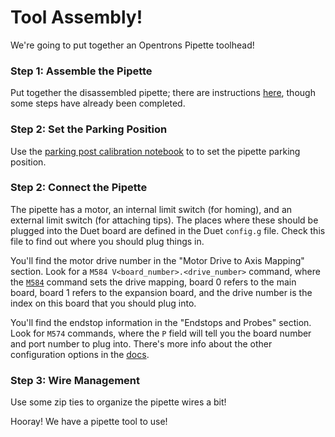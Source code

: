 # Tool Assembly!
We're going to put together an Opentrons Pipette toolhead! 

### Step 1: Assemble the Pipette
Put together the disassembled pipette; there are instructions [here](https://github.com/machineagency/science_jubilee/blob/main/tool_library/OT2_pipette/assembly_docs/OT2_Pipette_3D_Laser_cut_assembly_instructions.pdf), though some steps have already been completed.

### Step 2: Set the Parking Position
Use the [parking post calibration notebook](https://github.com/machineagency/POSE-workshop/blob/main/tool_setup/SetToolParkingPositions.ipynb) to
to set the pipette parking position.

### Step 2: Connect the Pipette
The pipette has a motor, an internal limit switch (for homing), and an external limit switch (for attaching tips).
The places where these should be plugged into the Duet board are defined in the Duet `config.g` file.
Check this file to find out where you should plug things in.

You'll find the motor drive number in the "Motor Drive to Axis Mapping" section. Look for a `M584 V<board_number>.<drive_number>` command, where the [`M584`](https://docs.duet3d.com/User_manual/Reference/Gcodes#m584-set-drive-mapping)
command sets the drive mapping, board 0 refers to the main board, board 1 refers to the expansion board, and the drive number is the index
on this board that you should plug into.

You'll find the endstop information in the "Endstops and Probes" section. Look for `M574` commands, where the `P` field will tell you the board number and port number to plug into.
There's more info about the other configuration options in the [docs](https://docs.duet3d.com/User_manual/Reference/Gcodes#m574-set-endstop-configuration).

### Step 3: Wire Management
Use some zip ties to organize the pipette wires a bit!


Hooray! We have a pipette tool to use!
